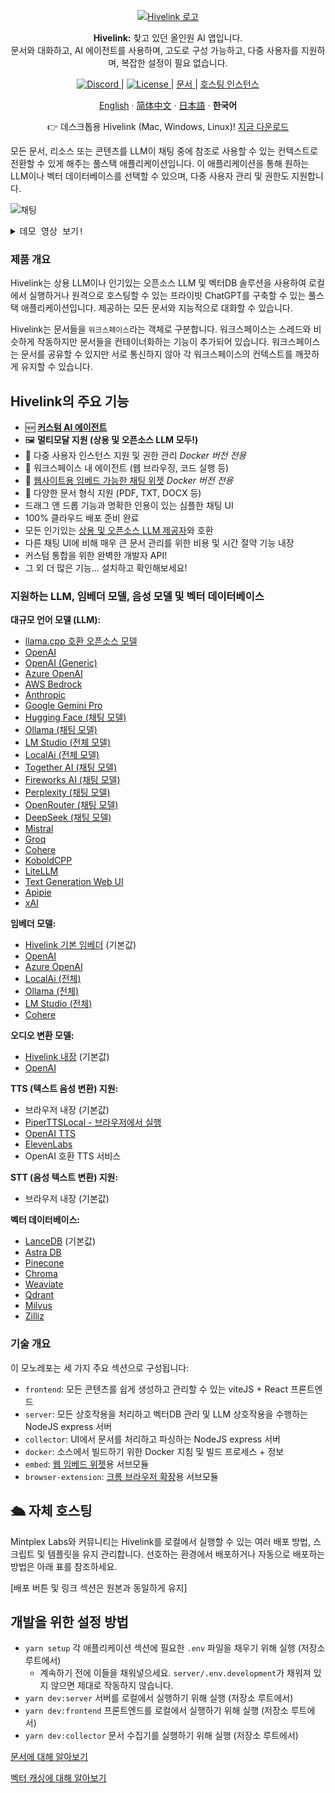<a name="readme-top"></a>

<p align="center">
  <a href="https://hivelink.live"><img src="path/to/hivelink-logo.png" alt="Hivelink 로고"></a>
</p>

<p align="center">
    <b>Hivelink:</b> 찾고 있던 올인원 AI 앱입니다.<br />
    문서와 대화하고, AI 에이전트를 사용하며, 고도로 구성 가능하고, 다중 사용자를 지원하며, 복잡한 설정이 필요 없습니다.
</p>

<p align="center">
  <a href="https://discord.gg/6UyHPeGZAC" target="_blank">
      <img src="https://img.shields.io/badge/chat-mintplex_labs-blue.svg?style=flat&logo=discord" alt="Discord">
  </a> |
  <a href="https://github.com/Mintplex-Labs/hivelink/blob/master/LICENSE" target="_blank">
      <img src="https://img.shields.io/static/v1?label=license&message=MIT&color=white" alt="License">
  </a> |
  <a href="https://docs.hivelink.com" target="_blank">
    문서
  </a> |
   <a href="https://my.mintplexlabs.com/aio-checkout?product=hivelink" target="_blank">
    호스팅 인스턴스
  </a>
</p>

<p align="center">
  <a href='../README.md'>English</a> · <a href='./README.zh-CN.md'>简体中文</a> · <a href='./README.ja-JP.md'>日本語</a> · <b>한국어</b>
</p>

<p align="center">
👉 데스크톱용 Hivelink (Mac, Windows, Linux)! <a href="https://hivelink.live/download" target="_blank">지금 다운로드</a>
</p>

모든 문서, 리소스 또는 콘텐츠를 LLM이 채팅 중에 참조로 사용할 수 있는 컨텍스트로 전환할 수 있게 해주는 풀스택 애플리케이션입니다. 이 애플리케이션을 통해 원하는 LLM이나 벡터 데이터베이스를 선택할 수 있으며, 다중 사용자 관리 및 권한도 지원합니다.

![채팅](https://github.com/Mintplex-Labs/anything-llm/assets/16845892/cfc5f47c-bd91-4067-986c-f3f49621a859)

<details>
<summary><kbd>데모 영상 보기!</kbd></summary>

[![영상 보기](/images/youtube.png)](https://youtu.be/f95rGD9trL0)

</details>

### 제품 개요

Hivelink는 상용 LLM이나 인기있는 오픈소스 LLM 및 벡터DB 솔루션을 사용하여 로컬에서 실행하거나 원격으로 호스팅할 수 있는 프라이빗 ChatGPT를 구축할 수 있는 풀스택 애플리케이션입니다. 제공하는 모든 문서와 지능적으로 대화할 수 있습니다.

Hivelink는 문서들을 `워크스페이스`라는 객체로 구분합니다. 워크스페이스는 스레드와 비슷하게 작동하지만 문서들을 컨테이너화하는 기능이 추가되어 있습니다. 워크스페이스는 문서를 공유할 수 있지만 서로 통신하지 않아 각 워크스페이스의 컨텍스트를 깨끗하게 유지할 수 있습니다.

## Hivelink의 주요 기능

- 🆕 [**커스텀 AI 에이전트**](https://docs.hivelink.com/agent/custom/introduction)
- 🖼️ **멀티모달 지원 (상용 및 오픈소스 LLM 모두!)**
- 👤 다중 사용자 인스턴스 지원 및 권한 관리 _Docker 버전 전용_
- 🦾 워크스페이스 내 에이전트 (웹 브라우징, 코드 실행 등)
- 💬 [웹사이트용 임베드 가능한 채팅 위젯](./embed/README.md) _Docker 버전 전용_
- 📖 다양한 문서 형식 지원 (PDF, TXT, DOCX 등)
- 드래그 앤 드롭 기능과 명확한 인용이 있는 심플한 채팅 UI
- 100% 클라우드 배포 준비 완료
- 모든 인기있는 [상용 및 오픈소스 LLM 제공자](#지원하는-llm-임베더-모델-음성-모델-및-벡터-데이터베이스)와 호환
- 다른 채팅 UI에 비해 매우 큰 문서 관리를 위한 비용 및 시간 절약 기능 내장
- 커스텀 통합을 위한 완벽한 개발자 API!
- 그 외 더 많은 기능... 설치하고 확인해보세요!

### 지원하는 LLM, 임베더 모델, 음성 모델 및 벡터 데이터베이스

**대규모 언어 모델 (LLM):**

- [llama.cpp 호환 오픈소스 모델](/server/storage/models/README.md#text-generation-llm-selection)
- [OpenAI](https://openai.com)
- [OpenAI (Generic)](https://openai.com)
- [Azure OpenAI](https://azure.microsoft.com/ko-kr/products/ai-services/openai-service)
- [AWS Bedrock](https://aws.amazon.com/bedrock/)
- [Anthropic](https://www.anthropic.com/)
- [Google Gemini Pro](https://ai.google.dev/)
- [Hugging Face (채팅 모델)](https://huggingface.co/)
- [Ollama (채팅 모델)](https://ollama.ai/)
- [LM Studio (전체 모델)](https://lmstudio.ai)
- [LocalAi (전체 모델)](https://localai.io/)
- [Together AI (채팅 모델)](https://www.together.ai/)
- [Fireworks AI (채팅 모델)](https://fireworks.ai/)
- [Perplexity (채팅 모델)](https://www.perplexity.ai/)
- [OpenRouter (채팅 모델)](https://openrouter.ai/)
- [DeepSeek (채팅 모델)](https://deepseek.com/)
- [Mistral](https://mistral.ai/)
- [Groq](https://groq.com/)
- [Cohere](https://cohere.com/)
- [KoboldCPP](https://github.com/LostRuins/koboldcpp)
- [LiteLLM](https://github.com/BerriAI/litellm)
- [Text Generation Web UI](https://github.com/oobabooga/text-generation-webui)
- [Apipie](https://apipie.ai/)
- [xAI](https://x.ai/)

**임베더 모델:**

- [Hivelink 기본 임베더](/server/storage/models/README.md) (기본값)
- [OpenAI](https://openai.com)
- [Azure OpenAI](https://azure.microsoft.com/ko-kr/products/ai-services/openai-service)
- [LocalAi (전체)](https://localai.io/)
- [Ollama (전체)](https://ollama.ai/)
- [LM Studio (전체)](https://lmstudio.ai)
- [Cohere](https://cohere.com/)

**오디오 변환 모델:**

- [Hivelink 내장](https://github.com/Mintplex-Labs/anything-llm/tree/master/server/storage/models#audiovideo-transcription) (기본값)
- [OpenAI](https://openai.com/)

**TTS (텍스트 음성 변환) 지원:**

- 브라우저 내장 (기본값)
- [PiperTTSLocal - 브라우저에서 실행](https://github.com/rhasspy/piper)
- [OpenAI TTS](https://platform.openai.com/docs/guides/text-to-speech/voice-options)
- [ElevenLabs](https://elevenlabs.io/)
- OpenAI 호환 TTS 서비스

**STT (음성 텍스트 변환) 지원:**

- 브라우저 내장 (기본값)

**벡터 데이터베이스:**

- [LanceDB](https://github.com/lancedb/lancedb) (기본값)
- [Astra DB](https://www.datastax.com/products/datastax-astra)
- [Pinecone](https://pinecone.io)
- [Chroma](https://trychroma.com)
- [Weaviate](https://weaviate.io)
- [Qdrant](https://qdrant.tech)
- [Milvus](https://milvus.io)
- [Zilliz](https://zilliz.com)

### 기술 개요

이 모노레포는 세 가지 주요 섹션으로 구성됩니다:

- `frontend`: 모든 콘텐츠를 쉽게 생성하고 관리할 수 있는 viteJS + React 프론트엔드
- `server`: 모든 상호작용을 처리하고 벡터DB 관리 및 LLM 상호작용을 수행하는 NodeJS express 서버
- `collector`: UI에서 문서를 처리하고 파싱하는 NodeJS express 서버
- `docker`: 소스에서 빌드하기 위한 Docker 지침 및 빌드 프로세스 + 정보
- `embed`: [웹 임베드 위젯](https://github.com/Mintplex-Labs/HiveLink-embed)용 서브모듈
- `browser-extension`: [크롬 브라우저 확장](https://github.com/Mintplex-Labs/HiveLink-extension)용 서브모듈

## 🛳 자체 호스팅

Mintplex Labs와 커뮤니티는 Hivelink를 로컬에서 실행할 수 있는 여러 배포 방법, 스크립트 및 템플릿을 유지 관리합니다. 선호하는 환경에서 배포하거나 자동으로 배포하는 방법은 아래 표를 참조하세요.

[배포 버튼 및 링크 섹션은 원본과 동일하게 유지]

## 개발을 위한 설정 방법

- `yarn setup` 각 애플리케이션 섹션에 필요한 `.env` 파일을 채우기 위해 실행 (저장소 루트에서)
  - 계속하기 전에 이들을 채워넣으세요. `server/.env.development`가 채워져 있지 않으면 제대로 작동하지 않습니다.
- `yarn dev:server` 서버를 로컬에서 실행하기 위해 실행 (저장소 루트에서)
- `yarn dev:frontend` 프론트엔드를 로컬에서 실행하기 위해 실행 (저장소 루트에서)
- `yarn dev:collector` 문서 수집기를 실행하기 위해 실행 (저장소 루트에서)

[문서에 대해 알아보기](./server/storage/documents/DOCUMENTS.md)

[벡터 캐싱에 대해 알아보기](./server/storage/vector-cache/VECTOR_CACHE.md)

